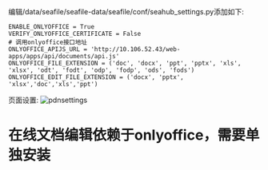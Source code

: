 编辑/data/seafile/seafile-data/seafile/conf/seahub_settings.py添加如下:
```
ENABLE_ONLYOFFICE = True
VERIFY_ONLYOFFICE_CERTIFICATE = False
# 调用onlyoffice接口地址
ONLYOFFICE_APIJS_URL = 'http://10.106.52.43/web-apps/apps/api/documents/api.js'
ONLYOFFICE_FILE_EXTENSION = ('doc', 'docx', 'ppt', 'pptx', 'xls', 'xlsx', 'odt', 'fodt', 'odp', 'fodp', 'ods', 'fods')
ONLYOFFICE_EDIT_FILE_EXTENSION = ('docx', 'pptx', 'xlsx','doc','xls','ppt')
```

页面设置:
![pdnsettings](https://github.com/charnet1019/docker-compose/blob/master/seafile/img/settings.png)


# 在线文档编辑依赖于onlyoffice，需要单独安装
